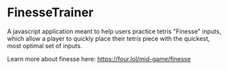 # FinesseTrainer

A javascript application meant to help users practice tetris "Finesse" inputs, which allow a player to quickly place their tetris piece with the quickest, most optimal set of inputs.

Learn more about finesse here: https://four.lol/mid-game/finesse